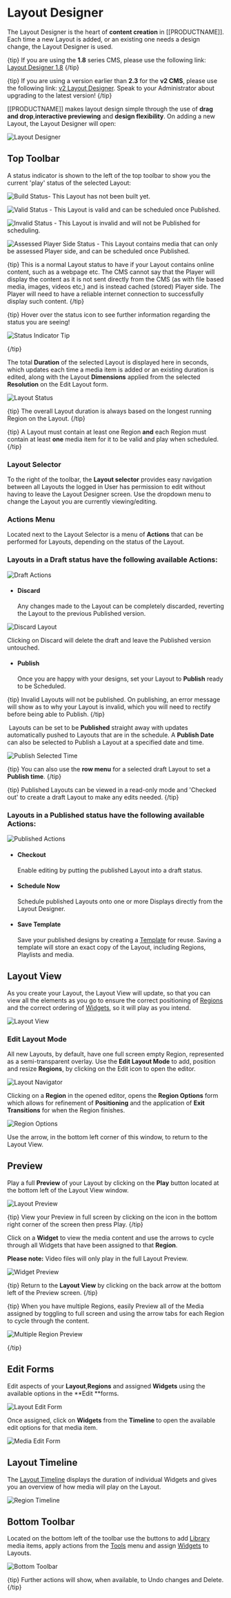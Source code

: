 <!--toc=layouts-->

# Layout Designer

The Layout Designer is the heart of **content creation** in [[PRODUCTNAME]]. Each time a new Layout is added, or an existing one needs a design change, the Layout Designer is used.

{tip}
If you are using the **1.8** series CMS, please use the following link: [Layout Designer 1.8](layouts_designer_1.8.html)
{/tip}

{tip}
If you are using a version earlier than **2.3** for the **v2 CMS**, please use the following link: [v2 Layout Designer](layouts_designer_2.0.html). Speak to your Administrator about upgrading to the latest version!
{/tip}

[[PRODUCTNAME]] makes layout design simple through the use of **drag and drop**,**interactive previewing** and **design flexibility**. On adding a new Layout, the Layout Designer will open:

![Layout Designer](img/v2.3_layouts_designer.png)

## Top Toolbar

A status indicator is shown to the left of the top toolbar to show you the current 'play' status of the selected Layout:

![Build Status](img/v2.3_layouts_build_status.png)- This Layout has not been built yet.

![Valid Status](img/v2.3_layouts_valid_status.png) - This Layout is valid and can be scheduled once Published.

![Invalid Status](img/v2.3_layouts_invalid_status.png) - This Layout is invalid and will not be Published for scheduling. 

![Assessed Player Side Status](img/v2.3_layouts_assessed_player_side_status.png) - This Layout contains media that can only be assessed Player side, and can be scheduled once Published. 

{tip}
This is a normal Layout status to have if your Layout contains online content, such as a webpage etc. The CMS cannot say that the Player will display the content as it is not sent directly from the CMS (as with file based media, images, videos etc,) and is instead cached (stored) Player side.  The Player will need to have a reliable internet connection to successfully display such content.
{/tip}

{tip}
Hover over the status icon to see further information regarding the status you are seeing!

![Status Indicator Tip](img/v2.3_layouts_layout_status_tip.png)

{/tip}



The total **Duration** of the selected Layout is displayed here in seconds, which updates each time a media item is added or an existing duration is edited, along with the Layout **Dimensions** applied from the selected **Resolution** on the Edit Layout form.

![Layout Status](img/v2.3_layouts_layout_status.png)

{tip}
The overall Layout duration is always based on the longest running Region on the Layout.
{/tip}

{tip}
A Layout must contain at least one Region **and** each Region must contain at least **one** media item for it to be valid and play when scheduled.
{/tip}

### Layout Selector

To the right of the toolbar, the **Layout selector** provides easy navigation between all Layouts the logged in User has permission to edit without having to leave the Layout Designer screen. Use the dropdown menu to change the Layout you are currently viewing/editing.

### Actions Menu

Located next to the Layout Selector is a menu of **Actions** that can be performed for Layouts, depending on the status of the Layout.

### Layouts in a Draft status have the following available Actions:

![Draft Actions](img/v2.3_layouts_draft_actions.png)

- #### Discard

  Any changes made to the Layout can be completely discarded, reverting the Layout to the previous Published version. 

![Discard Layout](img/v2.3_layouts_discard_layout.png)

Clicking on Discard will delete the draft and leave the Published version untouched.

- #### Publish 

  Once you are happy with your designs, set your Layout to **Publish** ready to be Scheduled.

{tip}
Invalid Layouts will not be published. On publishing, an error message will show as to why your Layout is invalid, which you will need to rectify before being able to Publish.
{/tip}

​	Layouts can be set to be **Published** straight away with updates automatically pushed to Layouts that are 	in the schedule. A **Publish Date** can also be selected to Publish a Layout at a specified date and time.

![Publish Selected Time](img/v2_layouts_publish_selected_time.png)

{tip}
You can also use the **row menu** for a selected draft Layout to set a **Publish time**.
{/tip}

{tip}
Published Layouts can be viewed in a read-only mode and 'Checked out' to create a draft Layout to make any edits needed.
{/tip}

### Layouts in a Published status have the following available Actions:

![Published Actions](img/v2.3_layouts_published_actions.png)

- #### Checkout

  Enable editing by putting the published Layout into a draft status.

- #### Schedule Now 

  Schedule published Layouts onto one or more Displays directly from the Layout Designer.

- #### Save Template

  Save your published designs by creating a [Template](layouts_templates.html) for reuse. Saving a template will store an exact copy of the Layout, including Regions, Playlists and media.

## Layout View

As you create your Layout, the Layout View will update, so that you can view all the elements as you go to ensure the correct positioning of [Regions](layouts_regions.html) and the correct ordering of [Widgets](layouts_modules.html), so it will play as you intend.

![Layout View](img/v2.3_layouts_layout_view.png)

### Edit Layout Mode

All new Layouts, by default, have one full screen empty Region, represented as a semi-transparent overlay.  Use the **Edit Layout Mode** to add, position and resize **Regions**, by clicking on the Edit icon to open the editor.

![Layout Navigator](img/v2.3_layouts_layout_editor_icon.png)

Clicking on a **Region** in the opened editor, opens the **Region Options** form which allows for refinement of  **Positioning** and the application of **Exit Transitions** for when the Region finishes.

![Region Options](img/v2.3_layouts_region_options.png)

Use the arrow, in the bottom left corner of this window, to return to the Layout View.

## Preview

Play a full **Preview** of your Layout by clicking on the **Play** button located at the bottom left of the Layout View window. 

![Layout Preview](img/v2.3_layouts_layout_preview.png)

{tip}
View your Preview in full screen by clicking on the icon in the bottom right corner of the screen then press Play.
{/tip}

Click on a **Widget** to view the media content and use the arrows to cycle through all Widgets that have been assigned to that **Region**. 

**Please note:** Video files will only play in the full Layout Preview.

![Widget Preview](img/v2.3_layouts_widget_preview.png)

{tip}
Return to the **Layout View** by clicking on the back arrow at the bottom left of the Preview screen.
{/tip}

{tip}
When you have multiple Regions, easily Preview all of the Media assigned by toggling to full screen and using the arrow tabs for each Region to cycle through the content.

![Multiple Region Preview](img/v2.3_layouts_multiple_region_preview.png)

{/tip}

## Edit Forms

Edit aspects of your **Layout**,**Regions** and assigned **Widgets** using the available options in the **Edit **forms. 

![Layout Edit Form](img/v2.3_layouts_layout_edit_form.png)

Once assigned, click on **Widgets** from the **Timeline** to open the available edit options for that media item.

![Media Edit Form](img/v2.3_layouts_layout_media_edit_form.png)

## Layout Timeline 

The [Layout Timeline](layouts_timeline.html) displays the duration of individual Widgets and gives you an overview of how media will play on the Layout.

![Region Timeline](img/v2.3_layouts_region_timeline.png)

## Bottom Toolbar

Located on the bottom left of the toolbar use the buttons to add [Library](layouts_library_search.html) media items, apply actions from the [Tools](layouts_tools.html) menu and assign [Widgets](layouts_widgets.html) to Layouts. 

![Bottom Toolbar](img/v2.3_layouts_bottom_toolbar.png)

{tip}
Further actions will show, when available, to Undo changes and Delete.
{/tip}

